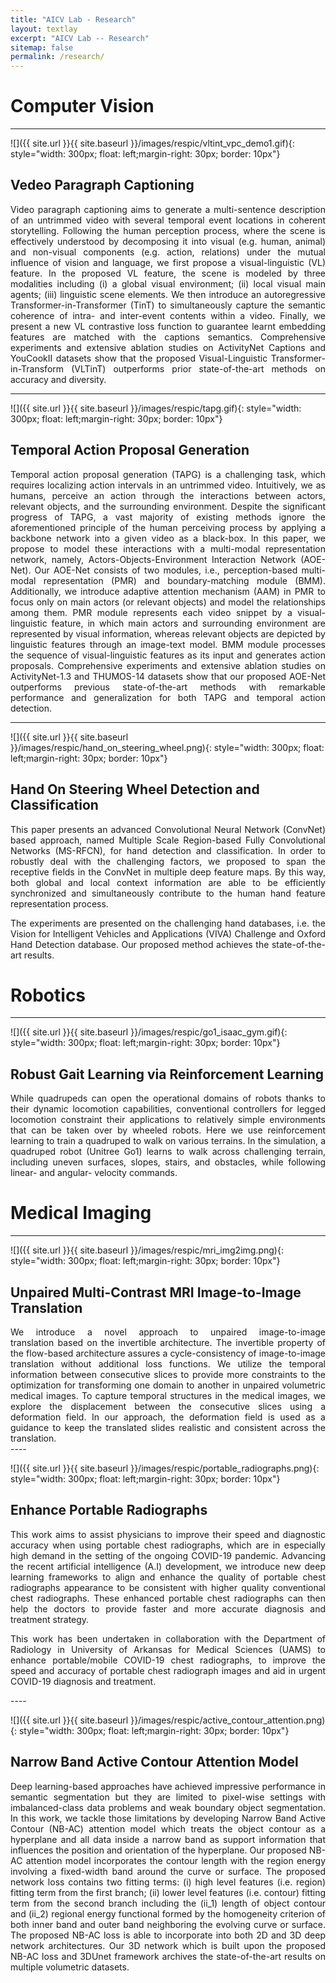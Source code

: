 ```yaml
---
title: "AICV Lab - Research"
layout: textlay
excerpt: "AICV Lab -- Research"
sitemap: false
permalink: /research/
---
```


# Computer Vision

---
![]({{ site.url }}{{ site.baseurl }}/images/respic/vltint_vpc_demo1.gif){: style="width: 300px; float: left;margin-right: 30px; border: 10px"}

## Vedeo Paragraph Captioning
<div style="text-align: justify">
Video paragraph captioning aims to generate a multi-sentence description of an untrimmed video with several temporal event locations in coherent storytelling. 
Following the human perception process, where the scene is effectively understood by decomposing it into visual (e.g. human, animal) and non-visual components (e.g. action, relations) under the mutual influence of vision and language, we first propose a visual-linguistic (VL) feature. In the proposed VL feature, the scene is modeled by three modalities including (i) a global visual environment; (ii) local visual main agents; (iii) linguistic scene elements. We then introduce an autoregressive Transformer-in-Transformer (TinT) to simultaneously capture the semantic coherence of intra- and inter-event contents within a video. Finally, we present a new VL contrastive loss function to guarantee learnt embedding features are matched with the captions semantics. Comprehensive experiments and extensive ablation studies on ActivityNet Captions and YouCookII datasets show that the proposed Visual-Linguistic Transformer-in-Transform (VLTinT) outperforms prior state-of-the-art methods on accuracy and diversity. 
</div>

---
![]({{ site.url }}{{ site.baseurl }}/images/respic/tapg.gif){: style="width: 300px; float: left;margin-right: 30px; border: 10px"}

## Temporal Action Proposal Generation
<div style="text-align: justify">
Temporal action proposal generation (TAPG) is a challenging task, which requires localizing action intervals in an untrimmed video. Intuitively, we as humans, perceive an action through the interactions between actors, relevant objects, and the surrounding environment. Despite the significant progress of TAPG, a vast majority of existing methods ignore the aforementioned principle of the human perceiving process by applying a backbone network into a given video as a black-box. In this paper, we propose to model these interactions with a multi-modal representation network, namely, Actors-Objects-Environment Interaction Network (AOE-Net). Our AOE-Net consists of two modules, i.e., perception-based multi-modal representation (PMR) and boundary-matching module (BMM). Additionally, we introduce adaptive attention mechanism (AAM) in PMR to focus only on main actors (or relevant objects) and model the relationships among them. PMR module represents each video snippet by a visual-linguistic feature, in which main actors and surrounding environment are represented by visual information, whereas relevant objects are depicted by linguistic features through an image-text model. BMM module processes the sequence of visual-linguistic features as its input and generates action proposals. Comprehensive experiments and extensive ablation studies on ActivityNet-1.3 and THUMOS-14 datasets show that our proposed AOE-Net outperforms previous state-of-the-art methods with remarkable performance and generalization for both TAPG and temporal action detection.
</div>

---
![]({{ site.url }}{{ site.baseurl }}/images/respic/hand_on_steering_wheel.png){: style="width: 300px; float: left;margin-right: 30px; border: 10px"}

## Hand On Steering Wheel Detection and Classification
<div style="text-align: justify">
This paper presents an advanced Convolutional Neural Network (ConvNet) based approach, named Multiple Scale Region-based Fully Convolutional Networks (MS-RFCN), for hand detection and classification. In order to robustly deal with the challenging factors, we proposed to span the receptive fields in the ConvNet in multiple deep feature maps. By this way, both global and local context information are able to be efficiently synchronized and simultaneously contribute to the human hand feature representation process. 

The experiments are presented on the challenging hand databases, i.e. the Vision for Intelligent Vehicles and Applications (VIVA) Challenge and Oxford Hand Detection database. Our proposed method achieves the state-of-the-art results.
</div>


# Robotics

---
![]({{ site.url }}{{ site.baseurl }}/images/respic/go1_isaac_gym.gif){: style="width: 300px; float: left;margin-right: 30px; border: 10px"}

## Robust Gait Learning via Reinforcement Learning
<div style="text-align: justify">
While quadrupeds can open the operational domains of robots thanks to their dynamic locomotion capabilities, conventional controllers for legged locomotion constraint their applications to relatively simple environments that can be taken over by wheeled robots.
Here we use reinforcement learning to train a quadruped to walk on various terrains. In the simulation, a quadruped robot (Unitree Go1) learns to walk across challenging terrain, including uneven surfaces, slopes, stairs, and obstacles, while following linear- and angular- velocity commands.
</div>

# Medical Imaging

---

![]({{ site.url }}{{ site.baseurl }}/images/respic/mri_img2img.png){: style="width: 300px; float: left;margin-right: 30px; border: 10px"}

## Unpaired Multi-Contrast MRI Image-to-Image Translation
<div style="text-align: justify">
We introduce a novel approach to unpaired image-to-image translation based on the invertible architecture. The invertible property of the flow-based architecture assures a cycle-consistency of image-to-image translation without additional loss functions. We utilize the temporal information between consecutive slices to provide more constraints to the optimization for transforming one domain to another in unpaired volumetric medical images. To capture temporal structures in the medical images, we explore the displacement between the consecutive slices using a deformation field. In our approach, the deformation field is used as a guidance to keep the translated slides realistic and consistent across the translation.
</div>
---- 


![]({{ site.url }}{{ site.baseurl }}/images/respic/portable_radiographs.png){: style="width: 300px; float: left;margin-right: 30px; border: 10px"}

## Enhance Portable Radiographs
<div style="text-align: justify">
This work aims to assist physicians to improve their speed and diagnostic accuracy when using portable chest radiographs, which are in especially high demand in the setting of the ongoing COVID-19 pandemic. Advancing the recent artificial intelligence (A.I) development, we introduce new deep learning frameworks to align and enhance the quality of portable chest radiographs appearance to be consistent with higher quality conventional chest radiographs. These enhanced portable chest radiographs can then help the doctors to provide faster and more accurate diagnosis and treatment strategy.

This work has been undertaken in collaboration with the Department of Radiology in University of Arkansas for Medical Sciences (UAMS) to enhance portable/mobile COVID-19 chest radiographs, to improve the speed and accuracy of portable chest radiograph images and aid in urgent COVID-19 diagnosis and treatment.
</div>
---- 


![]({{ site.url }}{{ site.baseurl }}/images/respic/active_contour_attention.png){: style="width: 300px; float: left;margin-right: 30px; border: 10px"}

## Narrow Band Active Contour Attention Model
<div style="text-align: justify">
Deep learning-based approaches have achieved impressive performance in semantic segmentation but they are limited to pixel-wise settings with imbalanced-class data problems and weak boundary object segmentation.  In this work, we tackle those limitations by developing Narrow Band Active Contour (NB-AC) attention model which treats the object contour as a hyperplane and all data inside a narrow band as support information that influences the position and orientation of the hyperplane. Our proposed NB-AC attention model incorporates the contour length with the region energy involving a fixed-width band around the curve or surface. The proposed network loss contains two fitting terms: (i) high level features (i.e. region) fitting term from the first branch; (ii) lower level features (i.e. contour) fitting term from the second branch including the (ii_1) length of object contour and (ii_2) regional energy functional formed by the homogeneity criterion of both inner band and outer band neighboring the evolving curve or surface. The proposed NB-AC loss is able to incorporate into both 2D and 3D deep network architectures.  Our 3D network which is built upon the proposed NB-AC loss and 3DUnet framework archives the state-of-the-art results on multiple volumetric datasets.
</div>